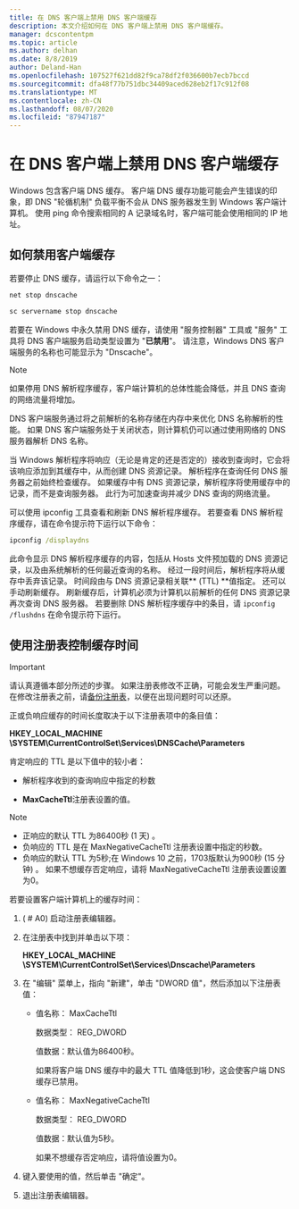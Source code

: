 ```yaml
---
title: 在 DNS 客户端上禁用 DNS 客户端缓存
description: 本文介绍如何在 DNS 客户端上禁用 DNS 客户端缓存。
manager: dcscontentpm
ms.topic: article
ms.author: delhan
ms.date: 8/8/2019
author: Deland-Han
ms.openlocfilehash: 107527f621dd82f9ca78df2f036600b7ecb7bccd
ms.sourcegitcommit: dfa48f77b751dbc34409aced628eb2f17c912f08
ms.translationtype: MT
ms.contentlocale: zh-CN
ms.lasthandoff: 08/07/2020
ms.locfileid: "87947187"
---
```

# <a name="disable-dns-client-side-caching-on-dns-clients"></a>在 DNS 客户端上禁用 DNS 客户端缓存

Windows 包含客户端 DNS 缓存。 客户端 DNS 缓存功能可能会产生错误的印象，即 DNS "轮循机制" 负载平衡不会从 DNS 服务器发生到 Windows 客户端计算机。 使用 ping 命令搜索相同的 A 记录域名时，客户端可能会使用相同的 IP 地址。

## <a name="how-to-disable-client-side-caching"></a>如何禁用客户端缓存

若要停止 DNS 缓存，请运行以下命令之一：

```cmd
net stop dnscache
```

```cmd
sc servername stop dnscache
```


若要在 Windows 中永久禁用 DNS 缓存，请使用 "服务控制器" 工具或 "服务" 工具将 DNS 客户端服务启动类型设置为 "**已禁用**"。 请注意，Windows DNS 客户端服务的名称也可能显示为 "Dnscache"。

> [!NOTE]
> 如果停用 DNS 解析程序缓存，客户端计算机的总体性能会降低，并且 DNS 查询的网络流量将增加。

DNS 客户端服务通过将之前解析的名称存储在内存中来优化 DNS 名称解析的性能。 如果 DNS 客户端服务处于关闭状态，则计算机仍可以通过使用网络的 DNS 服务器解析 DNS 名称。

当 Windows 解析程序将响应（无论是肯定的还是否定的）接收到查询时，它会将该响应添加到其缓存中，从而创建 DNS 资源记录。 解析程序在查询任何 DNS 服务器之前始终检查缓存。 如果缓存中有 DNS 资源记录，解析程序将使用缓存中的记录，而不是查询服务器。 此行为可加速查询并减少 DNS 查询的网络流量。

可以使用 ipconfig 工具查看和刷新 DNS 解析程序缓存。 若要查看 DNS 解析程序缓存，请在命令提示符下运行以下命令：

```cmd
ipconfig /displaydns
```

此命令显示 DNS 解析程序缓存的内容，包括从 Hosts 文件预加载的 DNS 资源记录，以及由系统解析的任何最近查询的名称。 经过一段时间后，解析程序将从缓存中丢弃该记录。 时间段由与 DNS 资源记录相关联** (TTL) **值指定。 还可以手动刷新缓存。 刷新缓存后，计算机必须为计算机以前解析的任何 DNS 资源记录再次查询 DNS 服务器。 若要删除 DNS 解析程序缓存中的条目，请 `ipconfig /flushdns` 在命令提示符下运行。

## <a name="using-the-registry-to-control-the-caching-time"></a>使用注册表控制缓存时间

> [!IMPORTANT]
> 请认真遵循本部分所述的步骤。 如果注册表修改不正确，可能会发生严重问题。 在修改注册表之前，请[备份注册表](https://support.microsoft.com/help/322756)，以便在出现问题时可以还原。

正或负响应缓存的时间长度取决于以下注册表项中的条目值：

**HKEY_LOCAL_MACHINE \SYSTEM\CurrentControlSet\Services\DNSCache\Parameters**

肯定响应的 TTL 是以下值中的较小者：

- 解析程序收到的查询响应中指定的秒数

- **MaxCacheTtl**注册表设置的值。

>[!Note]
>- 正响应的默认 TTL 为86400秒 (1 天) 。
>- 负响应的 TTL 是在 MaxNegativeCacheTtl 注册表设置中指定的秒数。
>- 负响应的默认 TTL 为5秒;在 Windows 10 之前，1703版默认为900秒 (15 分钟) 。
如果不想缓存否定响应，请将 MaxNegativeCacheTtl 注册表设置设置为0。

若要设置客户端计算机上的缓存时间：

1.  ( # A0) 启动注册表编辑器。

2. 在注册表中找到并单击以下项：

   **HKEY_LOCAL_MACHINE \SYSTEM\CurrentControlSet\Services\Dnscache\Parameters**

3. 在 "编辑" 菜单上，指向 "新建"，单击 "DWORD 值"，然后添加以下注册表值：

   - 值名称： MaxCacheTtl

     数据类型： REG_DWORD

     值数据：默认值为86400秒。

     如果将客户端 DNS 缓存中的最大 TTL 值降低到1秒，这会使客户端 DNS 缓存已禁用。

   - 值名称： MaxNegativeCacheTtl

     数据类型： REG_DWORD

     值数据：默认值为5秒。

     如果不想缓存否定响应，请将值设置为0。

4. 键入要使用的值，然后单击 "确定"。

5. 退出注册表编辑器。
